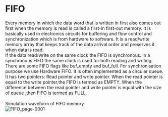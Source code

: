 # FIFO
Every memory in which the data word that is written in first also comes out first when the memory is read is called a first-in first-out
memory. It is basically used in electronics circuits for buffering and flow control and synchronization which is from hardware to software. It  is a read/write memory array that keeps track of the data arrival order and preserves it when  data is read.<br>
    If the data read/write on the same clock the FIFO is synchronous. In a synchronous FIFO the same clock is used for both reading and writing. There are some FIFO flags like buf_empty and buf_full. For synchronisation purpose we use Hardware FIFO. It is often implemented as a circular queue. It has two pointers: Read pointer and write pointer. When the read pointer is equal to the write pointer,the FIFO is termed as EMPTY. When the difference between the read pointer and write pointer is equal with the size of queue ,then FIFO is termed as FULL. <br><br>
Simulation waveform of FIFO memory  
![FIFO_page-0001](https://user-images.githubusercontent.com/111141190/192133923-3c41e4c0-fd33-440c-95a6-20b1e79b31b1.jpg)
